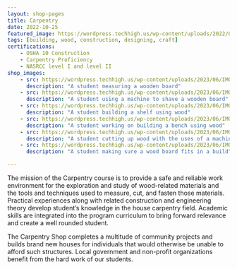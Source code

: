 ```yaml
---
layout: shop-pages
title: Carpentry
date: 2022-10-25
featured_image: https://wordpress.techhigh.us/wp-content/uploads/2022/04/benjamin-lehman-EJU7A__krX0-unsplash-1.jpg
tags: [building, wood, construction, designing, craft]
certifications: 
    - OSHA 10 Construction
    - Carpentry Proficiency
    - NASRCC level I and level II
shop_images:
    - src: https://wordpress.techhigh.us/wp-content/uploads/2023/06/IMG_8031.HEIC-scaled.jpg
      description: "A student measuring a wooden board"
    - src: https://wordpress.techhigh.us/wp-content/uploads/2023/06/IMG_3797.HEIC.jpg
      description: "A student using a machine to shave a wooden board"
    - src: https://wordpress.techhigh.us/wp-content/uploads/2023/06/IMG_3768.HEIC.jpg
      description: "A student building a shelf using wood"
    - src: https://wordpress.techhigh.us/wp-content/uploads/2023/06/IMG_4193-JPG.jpg
      description: "A student working on building a bench using wood"
    - src: https://wordpress.techhigh.us/wp-content/uploads/2023/06/IMG_4162-JPG.jpg
      description: "A student cutting up wood with the uses of a machine"
    - src: https://wordpress.techhigh.us/wp-content/uploads/2023/06/IMG_4142-JPG.jpg
      description: "A student making sure a wood board fits in a build"

---
```


The mission of the Carpentry course is to provide a safe and reliable work environment for the exploration and study of wood-related materials and the tools and techniques used to measure, cut, and fasten those materials. Practical experiences along with related construction and engineering theory develop student’s knowledge in the house carpentry field. Academic skills are integrated into the program curriculum to bring forward relevance and create a well rounded student.

The Carpentry Shop completes a multitude of community projects and builds brand new houses for individuals that would otherwise be unable to afford such structures. Local government and non-profit organizations benefit from the hard work of our students.